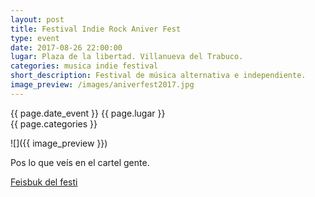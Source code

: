 ```yaml
---
layout: post
title: Festival Indie Rock Aniver Fest
type: event
date: 2017-08-26 22:00:00
lugar: Plaza de la libertad. Villanueva del Trabuco.
categories: musica indie festival
short_description: Festival de música alternativa e independiente.
image_preview: /images/aniverfest2017.jpg
---
```

{{ page.date_event }}
{{ page.lugar }}
<br/>
{{ page.categories }}


 ![]({{ image_preview }})

Pos lo que veís en el cartel gente.

[Feisbuk del festi](https://www.facebook.com/indiorockfestival9.go/)
